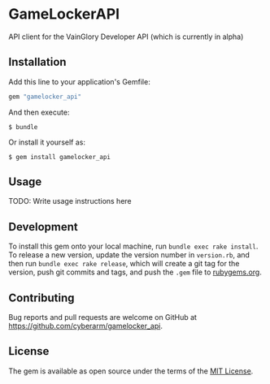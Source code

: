 # GameLockerAPI

API client for the VainGlory Developer API (which is currently in alpha)

## Installation

Add this line to your application's Gemfile:

```ruby
gem "gamelocker_api"
```

And then execute:

    $ bundle

Or install it yourself as:

    $ gem install gamelocker_api

## Usage

TODO: Write usage instructions here

## Development
To install this gem onto your local machine, run `bundle exec rake install`. To release a new version, update the version number in `version.rb`, and then run `bundle exec rake release`, which will create a git tag for the version, push git commits and tags, and push the `.gem` file to [rubygems.org](https://rubygems.org).

## Contributing

Bug reports and pull requests are welcome on GitHub at https://github.com/cyberarm/gamelocker_api.


## License

The gem is available as open source under the terms of the [MIT License](http://opensource.org/licenses/MIT).
